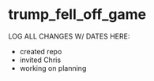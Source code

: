 # trump_fell_off_game
LOG ALL CHANGES W/ DATES HERE:
- created repo
- invited Chris
- working on planning
